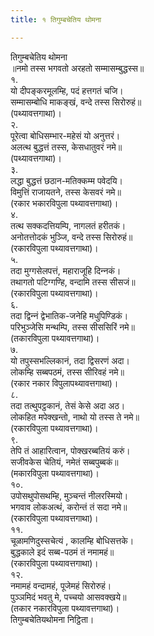 ```yaml
---
title: १ तिगुम्बचेतिय थोमना

---
```

तिगुम्बचेतिय थोमना  
॥नमो तस्स भगवतो अरहतो सम्मासम्बुद्धस्स॥  
१.  
यो दीपङ्करमूलम्हि, पदं हत्तगतं चजि।  
सम्मासम्बोधि माकङ्खं, वन्दे तस्स सिरोरुहं॥  
(पथ्यावत्तगाथा)।  
२.  
पूरेत्वा बोधिसम्भार-महेसं यो अनुत्तरं।  
अलत्थ बुद्धत्तं तस्स, केसधातुवरं नमे॥  
(पथ्यावत्तगाथा)।  
३.  
लद्धा बुद्धत्तं छठान-मतिक्‍कम्म पवेदयि।  
विमुत्तिं राजायतने, तस्स केसवरं नमे॥  
(रकार भकारविपुला पथ्यावत्तगाथा)।  
४.  
तत्थ सक्‍कदत्तियम्पि, नागलतं हरीतकं।  
अनोतत्तोदकं भुञ्‍जि, वन्दे तस्स सिरोरुहं॥  
(रकारविपुला पथ्यावत्तगाथा)।  
५.  
तदा मुग्गसेलपत्तं, महाराजूहि दिन्‍नकं।  
तथागतो पटिग्गण्हि, वन्दामि तस्स सीसजं॥  
(रकारविपुला पथ्यावत्तगाथा)।  
६.  
तदा द्विन्‍नं द्वेभातिक-जनेहि मधुपिण्डिकं।  
परिभुञ्‍जेसि मन्थम्पि, तस्स सीससिरिं नमे॥  
(तकारविपुला पथ्यावत्तगाथा)।  
७.  
यो तपुस्सभल्‍लिकानं, तदा द्विसरणं अदा।  
लोकम्हि सब्बपठमं, तस्स सीरिवहं नमे॥  
(रकार नकार विपुलापथ्यावत्तगाथा)।  
८.  
तदा तत्थुपट्ठकानं, तेसं केसे अदा अठ।  
लोकहित मपेक्खन्तो, नाथो यो तस्स ते नमे॥  
(रकारविपुला पथ्यावत्तगाथा)।  
९.  
तेपि तं आहारित्वान, पोक्खरब्बतियं करुं।  
सजीवकेस चेतियं, नमेतं सब्बपुब्बकं॥  
(मकारविपुला पथ्यावत्तगाथा)।  
१०.  
उपोसथुपोसथम्हि, मुञ्‍चन्तं नीलरस्मियो।  
भगवाव लोकअत्थं, करोन्तं तं सदा नमे॥  
(रकारविपुला पथ्यावत्तगाथा)।  
११.  
चूळामणिदुस्सचेत्यं , कालम्हि बोधिसत्तके।  
बुद्धकाले इदं सब्ब-पठमं तं नमामहं॥  
(रकारविपुला पथ्यावत्तगाथा)।  
१२.  
नमामहं वन्दामहं, पूजेमहं सिरोरुहं।  
पुञ्‍ञमिदं भवतु मे, पच्‍चयो आसवक्खये॥  
(तकार नकारविपुला पथ्यावत्तगाथा)।  
तिगुम्बचेतियथोमना निट्ठिता।  